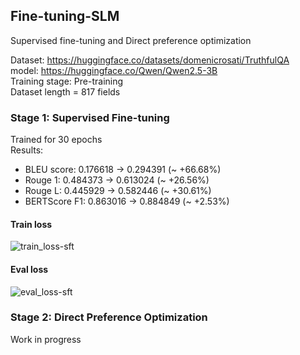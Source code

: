 ## Fine-tuning-SLM

Supervised fine-tuning and Direct preference optimization

Dataset: https://huggingface.co/datasets/domenicrosati/TruthfulQA<br>
model: https://huggingface.co/Qwen/Qwen2.5-3B<br>
Training stage: Pre-training<br>
Dataset length = 817 fields

### Stage 1: Supervised Fine-tuning

Trained for 30 epochs<br>
Results:
- BLEU score: 0.176618 -> 0.294391 (~ +66.68%)
- Rouge 1: 0.484373 -> 0.613024 (~ +26.56%)
- Rouge L: 0.445929	-> 0.582446	(~ +30.61%)
- BERTScore F1: 0.863016 -> 0.884849 (~ +2.53%)

#### Train loss
![train_loss-sft](https://github.com/user-attachments/assets/f41dc1e1-bdd6-43f3-8cb8-06d1e7e36d02)

#### Eval loss
![eval_loss-sft](https://github.com/user-attachments/assets/f7784ac1-4a60-49c6-ad36-7ef5385f6b90)


### Stage 2: Direct Preference Optimization
Work in progress
